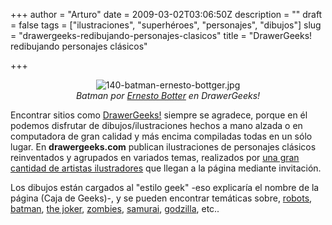 +++
author = "Arturo"
date = 2009-03-02T03:06:50Z
description = ""
draft = false
tags = ["ilustraciones", "superhéroes", "personajes", "dibujos"]
slug = "drawergeeks-redibujando-personajes-clasicos"
title = "DrawerGeeks! redibujando personajes clásicos"

+++

<p align="center"><img src="http://geeksan.com/wp-content/uploads/import/140-batman-ernesto-bottger.jpg" alt="140-batman-ernesto-bottger.jpg" /><br /><cite>Batman por <a href="http://geek.cl/wp-content/uploads/2009/03/showArtist.php?id=86">Ernesto Botter</a> en DrawerGeeks!</cite></p>

<p>Encontrar sitios como <a href="http://geek.cl/wp-content/uploads/2009/03/index.php">DrawerGeeks!</a> siempre se agradece, porque en él podemos disfrutar de dibujos/ilustraciones hechos a mano alzada o  en computadora de gran calidad y más encima compiladas todas en un sólo lugar. En <b>drawergeeks.com</b> publican ilustraciones de personajes clásicos reinventados y agrupados en variados temas, realizados por <a href="http://geek.cl/wp-content/uploads/2009/03/artistInfo.php">una gran cantidad de artistas ilustradores</a> que llegan a la página mediante invitación.</p>

<p>Los dibujos están cargados al "estilo geek" -eso explicaría el nombre de la página (Caja de Geeks)-, y se pueden encontrar temáticas sobre, <a href="http://geek.cl/wp-content/uploads/2009/03/showTopic.php?id=1">robots</a>, <a href="http://geek.cl/wp-content/uploads/2009/03/showTopic.php?id=11">batman</a>, <a href="http://geek.cl/wp-content/uploads/2009/03/showTopic.php?id=92">the joker</a>, <a href="http://geek.cl/wp-content/uploads/2009/03/showTopic.php?id=91">zombies</a>, <a href="http://geek.cl/wp-content/uploads/2009/03/showTopic.php?id=87">samurai</a>, <a href="http://geek.cl/wp-content/uploads/2009/03/showTopic.php?id=29">godzilla</a>,  etc..</p>
